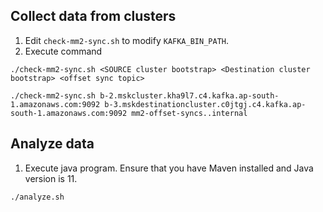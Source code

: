 ## Collect data from clusters
1. Edit `check-mm2-sync.sh` to modify `KAFKA_BIN_PATH`. 
2. Execute command
```shell
./check-mm2-sync.sh <SOURCE cluster bootstrap> <Destination cluster bootstrap> <offset sync topic>
```
```shell
./check-mm2-sync.sh b-2.mskcluster.kha9l7.c4.kafka.ap-south-1.amazonaws.com:9092 b-3.mskdestinationcluster.c0jtgj.c4.kafka.ap-south-1.amazonaws.com:9092 mm2-offset-syncs..internal
```
## Analyze data
1. Execute java program. Ensure that you have Maven installed and Java version is 11.  
```shell
./analyze.sh
```